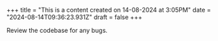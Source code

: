 +++
title = "This is a content created on 14-08-2024 at 3:05PM"
date = "2024-08-14T09:36:23.931Z"
draft = false
+++

  Review the codebase for any bugs.
        